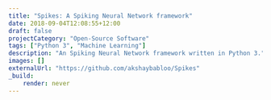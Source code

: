 ```yaml
---
title: "Spikes: A Spiking Neural Network framework"
date: 2018-09-04T12:08:55+12:00
draft: false
projectCategory: "Open-Source Software"
tags: ["Python 3", "Machine Learning"]
description: "An Spiking Neural Network framework written in Python 3."
images: []
externalUrl: "https://github.com/akshaybabloo/Spikes"
_build:
    render: never
---
```

